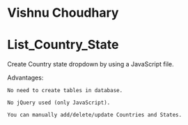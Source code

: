 # Vishnu Choudhary
# List_Country_State

Create Country state dropdown by using a JavaScript file.


Advantages:

	No need to create tables in database.

	No jQuery used (only JavaScript).

	You can manually add/delete/update Countries and States.



